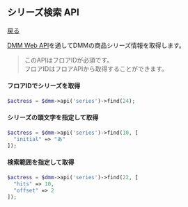 ## シリーズ検索 API
[戻る](README.md)

[DMM Web API](https://affiliate.dmm.com/api/)を通してDMMの商品シリーズ情報を取得します。

> このAPIはフロアIDが必須です。  
> フロアIDはフロアAPIから取得することができます。

#### フロアIDでシリーズを取得
```php
$actress = $dmm->api('series')->find(24);
```

#### シリーズの頭文字を指定して取得
```php
$actress = $dmm->api('series')->find(10, [
  "initial" => "あ"
]);
```

#### 検索範囲を指定して取得
```php
$actress = $dmm->api('series')->find(22, [
  "hits" => 10,
  "offset" => 2
]);
```

